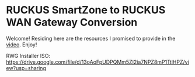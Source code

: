 # RUCKUS SmartZone to RUCKUS WAN Gateway Conversion

Welcome! Residing here are the resources I promised to provide in the [video](https://youtu.be/jUeGmDghiNc). Enjoy!

RWG Installer ISO:
https://drive.google.com/file/d/13oAoFpUDPQMm5ZI2ia7NPZ8mP1TtlHPZ/view?usp=sharing
